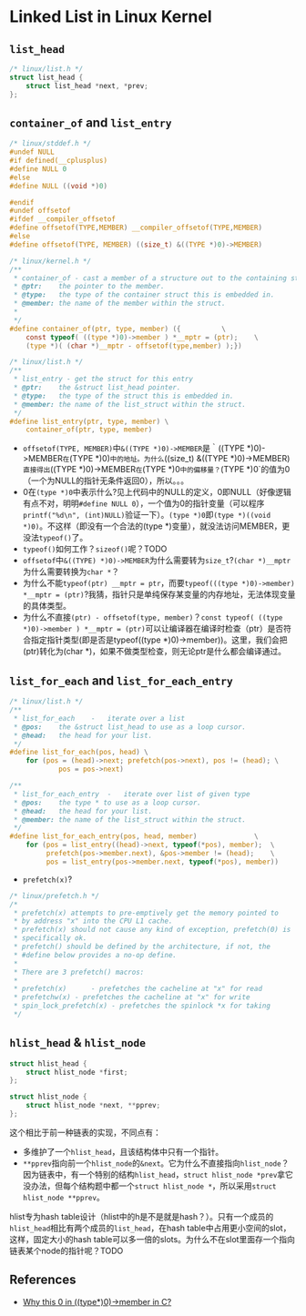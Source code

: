 # Linked List in Linux Kernel

## `list_head`

```c
/* linux/list.h */
struct list_head {
	struct list_head *next, *prev;
};
```


## `container_of` and `list_entry`

```c
/* linux/stddef.h */
#undef NULL
#if defined(__cplusplus)
#define NULL 0
#else
#define NULL ((void *)0)

#endif
#undef offsetof
#ifdef __compiler_offsetof
#define offsetof(TYPE,MEMBER) __compiler_offsetof(TYPE,MEMBER)
#else
#define offsetof(TYPE, MEMBER) ((size_t) &((TYPE *)0)->MEMBER)

/* linux/kernel.h */
/**
 * container_of - cast a member of a structure out to the containing structure
 * @ptr:	the pointer to the member.
 * @type:	the type of the container struct this is embedded in.
 * @member:	the name of the member within the struct.
 *
 */
#define container_of(ptr, type, member) ({			\
	const typeof( ((type *)0)->member ) *__mptr = (ptr);	\
	(type *)( (char *)__mptr - offsetof(type,member) );})

/* linux/list.h */
/**
 * list_entry - get the struct for this entry
 * @ptr:	the &struct list_head pointer.
 * @type:	the type of the struct this is embedded in.
 * @member:	the name of the list_struct within the struct.
 */
#define list_entry(ptr, type, member) \
	container_of(ptr, type, member)
```

- `offsetof(TYPE, MEMBER)`中`&((TYPE *)0)->MEMBER`是｀((TYPE *)0)->MEMBER`在`(TYPE *)0)`中的地址。为什么`((size_t) &((TYPE *)0)->MEMBER)`直接得出`((TYPE *)0)->MEMBER`在`(TYPE *)0`中的偏移量？`(TYPE *)0`的值为0（一个为NULL的指针无条件返回0），所以。。。
- 0在`(type *)0`中表示什么?见上代码中的NULL的定义，0即NULL（好像逻辑有点不对，明明`#define NULL 0`），一个值为0的指针变量（可以程序`printf("%d\n", (int)NULL)`验证一下）。`(type *)0`即`(type *)((void *)0)`。不这样（即没有一个合法的(type *)变量），就没法访问MEMBER，更没法`typeof()`了。
- `typeof()`如何工作？`sizeof()`呢？TODO
- `offsetof`中`&((TYPE) *)0)->MEMBER`为什么需要转为`size_t`?`(char *)__mptr`为什么需要转换为`char *`？
- 为什么不能`typeof(ptr) __mptr = ptr`，而要`typeof(((type *)0)->member) *__mptr = (ptr)`?我猜，指针只是单纯保存某变量的内存地址，无法体现变量的具体类型。
- 为什么不直接`(ptr) - offsetof(type, member)`？`const typeof( ((type *)0)->member ) *__mptr = (ptr)`可以让编译器在编译时检查（ptr）是否符合指定指针类型(即是否是typeof((type *)0)->member))。这里，我们会把(ptr)转化为(char *)，如果不做类型检查，则无论ptr是什么都会编译通过。

## `list_for_each` and `list_for_each_entry`

```c
/* linux/list.h */
/**
 * list_for_each	-	iterate over a list
 * @pos:	the &struct list_head to use as a loop cursor.
 * @head:	the head for your list.
 */
#define list_for_each(pos, head) \
	for (pos = (head)->next; prefetch(pos->next), pos != (head); \
        	pos = pos->next)

/**
 * list_for_each_entry	-	iterate over list of given type
 * @pos:	the type * to use as a loop cursor.
 * @head:	the head for your list.
 * @member:	the name of the list_struct within the struct.
 */
#define list_for_each_entry(pos, head, member)				\
	for (pos = list_entry((head)->next, typeof(*pos), member);	\
	     prefetch(pos->member.next), &pos->member != (head); 	\
	     pos = list_entry(pos->member.next, typeof(*pos), member))
```

- `prefetch(x)`?

```c
/* linux/prefetch.h */
/*
 * prefetch(x) attempts to pre-emptively get the memory pointed to
 * by address "x" into the CPU L1 cache. 
 * prefetch(x) should not cause any kind of exception, prefetch(0) is
 * specifically ok.
 * prefetch() should be defined by the architecture, if not, the 
 * #define below provides a no-op define.	
 * 
 * There are 3 prefetch() macros:
 * 
 * prefetch(x)  	- prefetches the cacheline at "x" for read
 * prefetchw(x)	- prefetches the cacheline at "x" for write
 * spin_lock_prefetch(x) - prefetches the spinlock *x for taking
 */
```

## `hlist_head` & `hlist_node`

```c
struct hlist_head {
	struct hlist_node *first;
};

struct hlist_node {
	struct hlist_node *next, **pprev;
};
```

这个相比于前一种链表的实现，不同点有：
- 多维护了一个`hlist_head`，且该结构体中只有一个指针。
- `**pprev`指向前一个`hlist_node`的`&next`。它为什么不直接指向`hlist_node`？因为链表中，有一个特别的结构`hlist_head`，`struct hlist_node *prev`拿它没办法，但每个结构题中都一个`struct hlist_node *`，所以采用`struct hlist_node **pprev`。

hlist专为hash table设计（hlist中的h是不是就是hash？）。只有一个成员的`hlist_head`相比有两个成员的`list_head`，在hash table中占用更小空间的slot，这样，固定大小的hash table可以多一倍的slots。为什么不在slot里面存一个指向链表某个node的指针呢？TODO


## References
- [Why this 0 in ((type*)0)->member in C?](http://stackoverflow.com/questions/13723422/why-this-0-in-type0-member-in-c)
